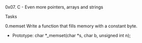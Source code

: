 0x07. C - Even more pointers, arrays and strings

Tasks

0.memset
Write a function that fills memory with a constant byte.

* Prototype: char *_memset(char *s, char b, unsigned int n);

